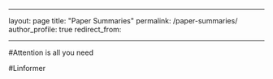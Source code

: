 
--- 

layout: page
title: "Paper Summaries"
permalink: /paper-summaries/
author_profile: true
redirect_from: 

---

#Attention is all you need

#Linformer
